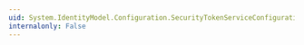 ```yaml
---
uid: System.IdentityModel.Configuration.SecurityTokenServiceConfiguration.DefaultSymmetricKeySizeInBits
internalonly: False
---
```

